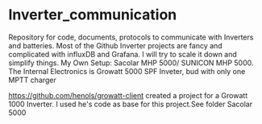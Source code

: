 # Inverter_communication
Repository for code, documents, protocols to communicate with Inverters and batteries. Most of the Github Inverter projects are fancy and complicated with influxDB and Grafana. I will try to scale it down and simplify things.
My Own Setup:
Sacolar MHP 5000/ SUNICON MHP 5000.
The Internal Electronics is Growatt 5000 SPF Inveter, bud with only one MPTT charger

https://github.com/henols/growatt-client created a project for a Growatt 1000 Inverter. I used he's code as base for this project.See folder Sacolar 5000
